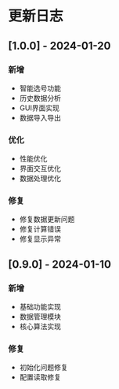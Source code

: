 # 更新日志

## [1.0.0] - 2024-01-20
### 新增
- 智能选号功能
- 历史数据分析
- GUI界面实现
- 数据导入导出

### 优化
- 性能优化
- 界面交互优化
- 数据处理优化

### 修复
- 修复数据更新问题
- 修复计算错误
- 修复显示异常

## [0.9.0] - 2024-01-10
### 新增
- 基础功能实现
- 数据管理模块
- 核心算法实现

### 修复
- 初始化问题修复
- 配置读取修复